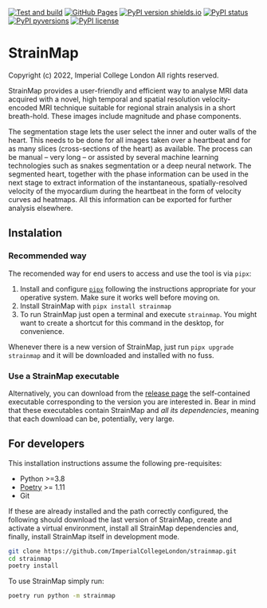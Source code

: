 [![Test and build](https://github.com/ImperialCollegeLondon/strainmap/actions/workflows/ci.yml/badge.svg)](https://github.com/ImperialCollegeLondon/strainmap/actions/workflows/ci.yml)
[![GitHub
Pages](https://github.com/ImperialCollegeLondon/strainmap/actions/workflows/docs.yml/badge.svg)](https://imperialcollegelondon.github.io/strainmap/)
[![PyPI version shields.io](https://img.shields.io/pypi/v/strainmap.svg)](https://pypi.python.org/pypi/strainmap/)
[![PyPI status](https://img.shields.io/pypi/status/strainmap.svg)](https://pypi.python.org/pypi/strainmap/)
[![PyPI pyversions](https://img.shields.io/pypi/pyversions/strainmap.svg)](https://pypi.python.org/pypi/strainmap/)
[![PyPI license](https://img.shields.io/pypi/l/strainmap.svg)](https://pypi.python.org/pypi/strainmap/)

# StrainMap

Copyright (c) 2022, Imperial College London
All rights reserved.

StrainMap provides a user-friendly and efficient way to analyse MRI data acquired with a
novel, high temporal and spatial resolution velocity-encoded MRI technique suitable for
regional strain analysis in a short breath-hold. These images include magnitude and
phase components.

The segmentation stage lets the user select the inner and outer
walls of the heart. This needs to be done for all images taken over a heartbeat and for
as many slices (cross-sections of the heart) as available. The process can be manual –
very long – or assisted by several machine learning technologies such as snakes
segmentation or a deep neural network. The segmented heart, together with the phase
information can be used in the next stage to extract information of the instantaneous,
spatially-resolved velocity of the myocardium during the heartbeat in the form of
velocity curves ad heatmaps. All this information can be exported for further analysis
elsewhere.

## Instalation

### Recommended way 

The recomended way for end users to access and use the tool is via `pipx`:

1. Install and configure [`pipx`](https://pypa.github.io/pipx/) following the
   instructions appropriate for your operative system. Make sure it works well before
   moving on.
2. Install StrainMap with `pipx install strainmap`
3. To run StrainMap just open a terminal and execute `strainmap`. You might want to
   create a shortcut for this command in the desktop, for convenience.

Whenever there is a new version of StrainMap, just run `pipx upgrade strainmap` and
it will be downloaded and installed with no fuss.

### Use a StrainMap executable

Alternatively, you can download from the [release
page](https://github.com/ImperialCollegeLondon/strainmap/releases) the self-contained
executable corresponding to the version you are interested in. Bear in mind that these
executables contain StrainMap and *all its dependencies*, meaning that each download can
be, potentially, very large.

## For developers

This installation instructions assume the following pre-requisites:

- Python >=3.8
- [Poetry](https://python-poetry.org/) >= 1.11
- Git

If these are already installed and the path correctly configured, the following should download the last version of StrainMap, create and activate a virtual environment, install all StrainMap dependencies and, finally, install StrainMap itself in development mode. 

```bash
git clone https://github.com/ImperialCollegeLondon/strainmap.git
cd strainmap
poetry install
```

To use StrainMap simply run:

```bash
poetry run python -m strainmap
```
